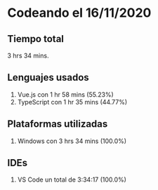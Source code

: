 # Codeando el 16/11/2020

## Tiempo total
3 hrs 34 mins.

## Lenguajes usados
1. Vue.js con 1 hr 58 mins (55.23%)
1. TypeScript con 1 hr 35 mins (44.77%)

## Plataformas utilizadas
1. Windows con 3 hrs 34 mins (100.0%)

## IDEs
1. VS Code un total de 3:34:17 (100.0%)
